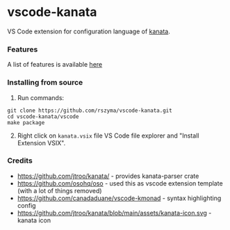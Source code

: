 # vscode-kanata

VS Code extension for configuration language of [kanata](https://github.com/jtroo/kanata).

### Features

A list of features is available [here](./vscode/README.md#features)

### Installing from source

1. Run commands:
```
git clone https://github.com/rszyma/vscode-kanata.git
cd vscode-kanata/vscode
make package
```
2. Right click on `kanata.vsix` file VS Code file explorer and "Install Extension VSIX".

### Credits

- https://github.com/jtroo/kanata/ - provides kanata-parser crate
- https://github.com/osohq/oso - used this as vscode extension template (with a lot of things removed)
- https://github.com/canadaduane/vscode-kmonad - syntax highlighting config
- https://github.com/jtroo/kanata/blob/main/assets/kanata-icon.svg - kanata icon
